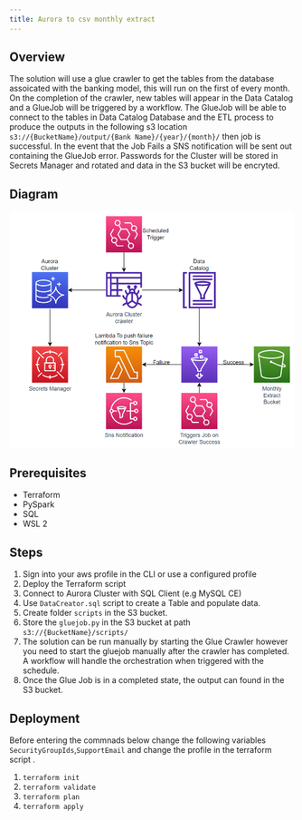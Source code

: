 ```yaml
---
title: Aurora to csv monthly extract
---
```


## Overview

The solution will use a glue crawler to get the tables from the database assoicated with the banking model, this will run on the first of every month. On the completion of the crawler, new tables will appear in the Data Catalog and a GlueJob will be triggered by a workflow. The GlueJob will be able to connect to the tables in Data Catalog Database and the ETL process to produce the outputs in the following s3 location `s3://{BucketName}/output/{Bank Name}/{year}/{month}/` then job is successful. In the event that the Job Fails a SNS notification will be sent out containing the GlueJob error. Passwords for the Cluster will be stored in Secrets Manager and rotated and data in the S3 bucket will be encryted.

## Diagram

![Diagram](Diagram.png)

## Prerequisites

- Terraform
- PySpark
- SQL
- WSL 2

## Steps

1. Sign into your aws profile in the CLI or use a configured profile
2. Deploy the Terraform script
3. Connect to Aurora Cluster with SQL Client (e.g MySQL CE)
4. Use `DataCreator.sql` script to create a Table and populate data.
5. Create folder `scripts` in the S3 bucket.
6. Store the `gluejob.py` in the S3 bucket at path `s3://{BucketName}/scripts/`
7. The solution can be run manually by starting the Glue Crawler however you need to
    start the gluejob manually after the crawler has completed. A workflow will handle the
    orchestration when triggered with the schedule.
8. Once the Glue Job is in a completed state, the output can found in the S3 bucket.

## Deployment

Before entering the commnads below change the following variables `SecurityGroupIds`,`SupportEmail` and change the profile in the terraform script .

1. `terraform init`
2. `terraform validate`
3. `terraform plan`
4. `terraform apply`
